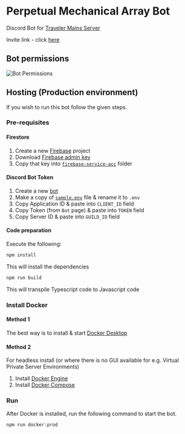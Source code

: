 # Perpetual Mechanical Array Bot

Discord Bot for [Traveler Mains Server](https://discord.gg/RsdUnupKpj)

Invite link - click [here](https://discord.com/api/oauth2/authorize?client_id=914932368647815230&permissions=1514517351488&scope=bot%20applications.commands)

## Bot permissions

![Bot Permissions](https://i.imgur.com/yUDcZii.png)

## Hosting (Production environment)

If you wish to run this bot follow the given steps.

### Pre-requisites

#### Firestore

1. Create a new [Firebase](https://console.firebase.google.com/) project 
2. Download [Firebase admin key](https://firebase.google.com/docs/admin/setup#initialize-sdk) 
3. Copy that key into [`firebase-service-acc`](./firebase-service-acc/) folder

#### Discord Bot Token

1. Create a new [bot](https://discord.com/developers/applications)
2. Make a copy of [`sample.env`](./sample.env) file & rename it to `.env`
3. Copy Application ID & paste into `CLIENT_ID` field
4. Copy Token (from `Bot` page) & paste into `TOKEN` field
5. Copy Server ID & paste into `GUILD_ID` field

#### Code preparation

Execute the following:

```sh
npm install
```
This will install the dependencies


```sh
npm run build
```
This will transpile Typescript code to Javascript code

### Install Docker

#### Method 1

The best way is to install & start [Docker Desktop](https://www.docker.com/) 
#### Method 2

For headless install (or where there is no GUI available for e.g. Virtual Private Server Environments)

1. Install [Docker Engine](https://docs.docker.com/engine/install/)
2. Install [Docker Compose](https://docs.docker.com/compose/install/) 

### Run

After Docker is installed, run the following command to start the bot.

```sh
npm run docker:prod
```
